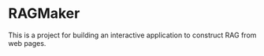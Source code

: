 # RAGMaker

This is a project for building an interactive application to construct RAG from web pages.